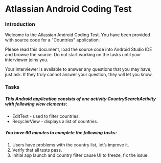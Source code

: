 # Atlassian Android Coding Test

### Introduction

Welcome to the Atlassian Android Coding Test. You have been provided with source code for a "Countries" application.

Please read this document, load the source code into Android Studio IDE and browse the source. Do not start working on the tasks until your interviewer joins you.

Your interviewer is available to answer any questions that you may have; just ask. If they truly cannot answer your question, they will let you know.

### Tasks

##### This Android application consists of one activity CountrySearchActivity with following view elements:

- EditText - used to filter countries.
- RecyclerView - displays a list of countries.

##### You have 60 minutes to complete the following tasks:
1. Users have problems with the country list, let’s improve it.
2. Verify that all tests pass.
3. Initial app launch and country filter cause UI to freeze, fix the issue.

